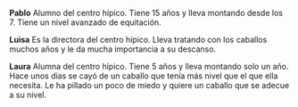 **Pablo**
Alumno del centro hípico. 
Tiene 15 años y lleva montando desde los 7. 
Tiene un nivel avanzado de equitación.

**Luisa**
Es la directora del centro hípico. 
Lleva tratando con los caballos muchos años y le da mucha importancia a su descanso.

**Laura**
Alumna del centro hípico.
Tiene 5 años y lleva montando solo un año. 
Hace unos dias se cayó de un caballo que tenía más nivel que el que ella necesita. 
Le ha pillado un poco de miedo y quiere un caballo que se adecue a su nivel.

